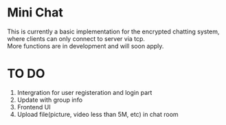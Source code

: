 # Mini Chat
This is currently a basic implementation for the encrypted chatting system, where clients can only connect to server via tcp.  
More functions are in development and will soon apply.

# TO DO
1. Intergration for user registeration and login part
2. Update with group info
3. Frontend UI
4. Upload file(picture, video less than 5M, etc) in chat room
